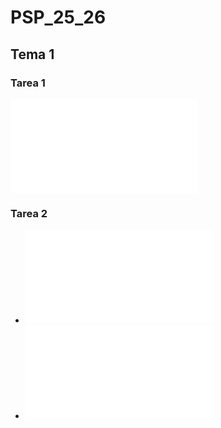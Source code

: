 # PSP_25_26
## Tema 1
### Tarea 1

![Enlace a la tarea 1](actividades/src/main/java/org/mm/UD1/Tarea1/ejercicio1.java)

### Tarea 2

- ![Enlace al ejercicio 1](actividades/src/main/java/org/mm/UD1/Tarea2/NavegadorWebTemporal.java)
- ![Enlace al ejercicio 2](actividades/src/main/java/org/mm/UD1/Tarea2/Shell.java)
